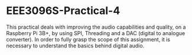 # EEE3096S-Practical-4

This practical deals with improving the audio capabilities and quality, on a Raspberry Pi 3B+, by using SPI, Threading and a DAC (digital to analogue converter). In order to fully grasp the scope of this assignment, it is necessary to understand the basics behind digital audio.
